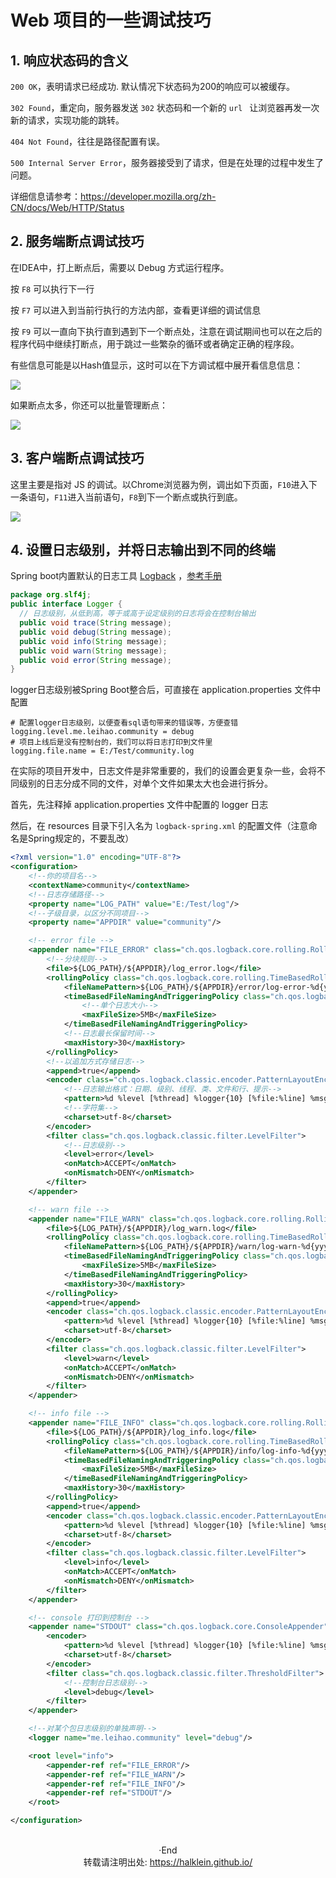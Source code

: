 # Web 项目的一些调试技巧


<!--more-->

## 1. 响应状态码的含义

`200 OK`，表明请求已经成功. 默认情况下状态码为200的响应可以被缓存。

`302 Found`，重定向，服务器发送 `302` 状态码和一个新的 `url ` 让浏览器再发一次新的请求，实现功能的跳转。

`404 Not Found`，往往是路径配置有误。

`500 Internal Server Error`，服务器接受到了请求，但是在处理的过程中发生了问题。

详细信息请参考：https://developer.mozilla.org/zh-CN/docs/Web/HTTP/Status



## 2. 服务端断点调试技巧

在IDEA中，打上断点后，需要以 Debug 方式运行程序。

按 `F8` 可以执行下一行

按 `F7` 可以进入到当前行执行的方法内部，查看更详细的调试信息

按 `F9` 可以一直向下执行直到遇到下一个断点处，注意在调试期间也可以在之后的程序代码中继续打断点，用于跳过一些繁杂的循环或者确定正确的程序段。

有些信息可能是以Hash值显示，这时可以在下方调试框中展开看信息信息：

![](https://i.loli.net/2019/12/28/ZM548VEUdLiYyaW.png)

如果断点太多，你还可以批量管理断点：

![](https://i.loli.net/2019/12/28/jRGKmuvIPdsegJk.png)



## 3. 客户端断点调试技巧

这里主要是指对 JS 的调试。以Chrome浏览器为例，调出如下页面，`F10`进入下一条语句，`F11`进入当前语句，`F8`到下一个断点或执行到底。

![](https://i.loli.net/2019/12/28/hBezrIyuPVgJNUb.png)



## 4. 设置日志级别，并将日志输出到不同的终端

Spring boot内置默认的日志工具 [Logback](https://logback.qos.ch) ，[参考手册](http://logback.qos.ch/manual/index.html)

```java
package org.slf4j; 
public interface Logger {
  // 日志级别，从低到高，等于或高于设定级别的日志将会在控制台输出
  public void trace(String message);
  public void debug(String message);
  public void info(String message); 
  public void warn(String message); 
  public void error(String message); 
}
```

logger日志级别被Spring Boot整合后，可直接在 application.properties 文件中配置

```properties
# 配置logger日志级别，以便查看sql语句带来的错误等，方便查错
logging.level.me.leihao.community = debug
# 项目上线后是没有控制台的，我们可以将日志打印到文件里
logging.file.name = E:/Test/community.log
```



在实际的项目开发中，日志文件是非常重要的，我们的设置会更复杂一些，会将不同级别的日志分成不同的文件，对单个文件如果太大也会进行拆分。

首先，先注释掉 application.properties 文件中配置的 logger 日志

然后，在 resources 目录下引入名为 `logback-spring.xml` 的配置文件（注意命名是Spring规定的，不要乱改）

```xml
<?xml version="1.0" encoding="UTF-8"?>
<configuration>
    <!--你的项目名-->
    <contextName>community</contextName>
    <!--日志存储路径-->
    <property name="LOG_PATH" value="E:/Test/log"/>
    <!--子级目录，以区分不同项目-->
    <property name="APPDIR" value="community"/>

    <!-- error file -->
    <appender name="FILE_ERROR" class="ch.qos.logback.core.rolling.RollingFileAppender">
        <!--分块规则-->
        <file>${LOG_PATH}/${APPDIR}/log_error.log</file>
        <rollingPolicy class="ch.qos.logback.core.rolling.TimeBasedRollingPolicy">
            <fileNamePattern>${LOG_PATH}/${APPDIR}/error/log-error-%d{yyyy-MM-dd}.%i.log</fileNamePattern>
            <timeBasedFileNamingAndTriggeringPolicy class="ch.qos.logback.core.rolling.SizeAndTimeBasedFNATP">
                <!--单个日志大小-->
                <maxFileSize>5MB</maxFileSize>
            </timeBasedFileNamingAndTriggeringPolicy>
            <!--日志最长保留时间-->
            <maxHistory>30</maxHistory>
        </rollingPolicy>
        <!--以追加方式存储日志-->
        <append>true</append>
        <encoder class="ch.qos.logback.classic.encoder.PatternLayoutEncoder">
            <!--日志输出格式：日期、级别、线程、类、文件和行、提示-->
            <pattern>%d %level [%thread] %logger{10} [%file:%line] %msg%n</pattern>
            <!--字符集-->
            <charset>utf-8</charset>
        </encoder>
        <filter class="ch.qos.logback.classic.filter.LevelFilter">
            <!--日志级别-->
            <level>error</level>
            <onMatch>ACCEPT</onMatch>
            <onMismatch>DENY</onMismatch>
        </filter>
    </appender>

    <!-- warn file -->
    <appender name="FILE_WARN" class="ch.qos.logback.core.rolling.RollingFileAppender">
        <file>${LOG_PATH}/${APPDIR}/log_warn.log</file>
        <rollingPolicy class="ch.qos.logback.core.rolling.TimeBasedRollingPolicy">
            <fileNamePattern>${LOG_PATH}/${APPDIR}/warn/log-warn-%d{yyyy-MM-dd}.%i.log</fileNamePattern>
            <timeBasedFileNamingAndTriggeringPolicy class="ch.qos.logback.core.rolling.SizeAndTimeBasedFNATP">
                <maxFileSize>5MB</maxFileSize>
            </timeBasedFileNamingAndTriggeringPolicy>
            <maxHistory>30</maxHistory>
        </rollingPolicy>
        <append>true</append>
        <encoder class="ch.qos.logback.classic.encoder.PatternLayoutEncoder">
            <pattern>%d %level [%thread] %logger{10} [%file:%line] %msg%n</pattern>
            <charset>utf-8</charset>
        </encoder>
        <filter class="ch.qos.logback.classic.filter.LevelFilter">
            <level>warn</level>
            <onMatch>ACCEPT</onMatch>
            <onMismatch>DENY</onMismatch>
        </filter>
    </appender>

    <!-- info file -->
    <appender name="FILE_INFO" class="ch.qos.logback.core.rolling.RollingFileAppender">
        <file>${LOG_PATH}/${APPDIR}/log_info.log</file>
        <rollingPolicy class="ch.qos.logback.core.rolling.TimeBasedRollingPolicy">
            <fileNamePattern>${LOG_PATH}/${APPDIR}/info/log-info-%d{yyyy-MM-dd}.%i.log</fileNamePattern>
            <timeBasedFileNamingAndTriggeringPolicy class="ch.qos.logback.core.rolling.SizeAndTimeBasedFNATP">
                <maxFileSize>5MB</maxFileSize>
            </timeBasedFileNamingAndTriggeringPolicy>
            <maxHistory>30</maxHistory>
        </rollingPolicy>
        <append>true</append>
        <encoder class="ch.qos.logback.classic.encoder.PatternLayoutEncoder">
            <pattern>%d %level [%thread] %logger{10} [%file:%line] %msg%n</pattern>
            <charset>utf-8</charset>
        </encoder>
        <filter class="ch.qos.logback.classic.filter.LevelFilter">
            <level>info</level>
            <onMatch>ACCEPT</onMatch>
            <onMismatch>DENY</onMismatch>
        </filter>
    </appender>

    <!-- console 打印到控制台 -->
    <appender name="STDOUT" class="ch.qos.logback.core.ConsoleAppender">
        <encoder>
            <pattern>%d %level [%thread] %logger{10} [%file:%line] %msg%n</pattern>
            <charset>utf-8</charset>
        </encoder>
        <filter class="ch.qos.logback.classic.filter.ThresholdFilter">
            <!--控制台日志级别-->
            <level>debug</level>
        </filter>
    </appender>

    <!--对某个包日志级别的单独声明-->
    <logger name="me.leihao.community" level="debug"/>

    <root level="info">
        <appender-ref ref="FILE_ERROR"/>
        <appender-ref ref="FILE_WARN"/>
        <appender-ref ref="FILE_INFO"/>
        <appender-ref ref="STDOUT"/>
    </root>

</configuration>
```



</br>

<center> ·End </center>
<center> 转载请注明出处: <a href="https://halklein.github.io/">https://halklein.github.io/</a> </center>
